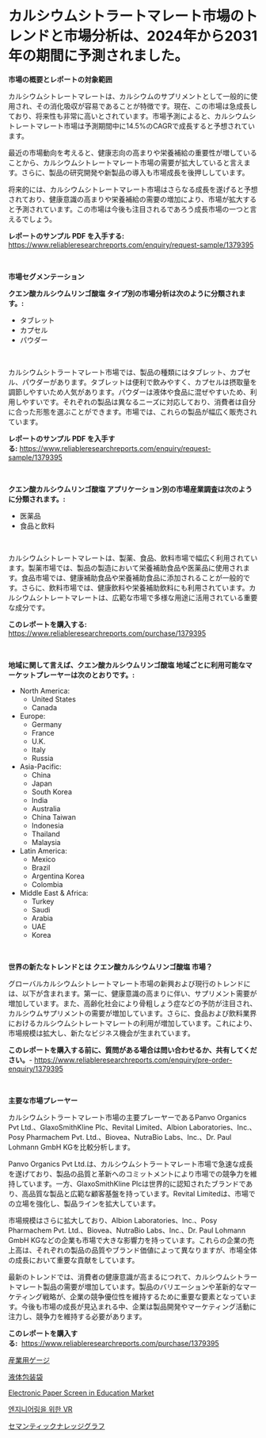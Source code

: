 <p><h1>カルシウムシトラートマレート市場のトレンドと市場分析は、2024年から2031年の期間に予測されました。</h1></p><p><strong>市場の概要とレポートの対象範囲</strong></p>
<p><p>カルシウムシトレートマレートは、カルシウムのサプリメントとして一般的に使用され、その消化吸収が容易であることが特徴です。現在、この市場は急成長しており、将来性も非常に高いとされています。市場予測によると、カルシウムシトレートマレート市場は予測期間中に14.5%のCAGRで成長すると予想されています。</p><p>最近の市場動向を考えると、健康志向の高まりや栄養補給の重要性が増していることから、カルシウムシトレートマレート市場の需要が拡大していると言えます。さらに、製品の研究開発や新製品の導入も市場成長を後押ししています。</p><p>将来的には、カルシウムシトレートマレート市場はさらなる成長を遂げると予想されており、健康意識の高まりや栄養補給の需要の増加により、市場が拡大すると予測されています。この市場は今後も注目されるであろう成長市場の一つと言えるでしょう。</p></p>
<p><strong>レポートのサンプル PDF を入手する:</strong> <a href="https://www.reliableresearchreports.com/enquiry/request-sample/1379395">https://www.reliableresearchreports.com/enquiry/request-sample/1379395</a></p>
<p>&nbsp;</p>
<p><strong>市場セグメンテーション</strong></p>
<p><strong>クエン酸カルシウムリンゴ酸塩 タイプ別の市場分析は次のように分類されます。:</strong></p>
<p><ul><li>タブレット</li><li>カプセル</li><li>パウダー</li></ul></p>
<p>&nbsp;</p>
<p><p>カルシウムシトラートマレート市場では、製品の種類にはタブレット、カプセル、パウダーがあります。タブレットは便利で飲みやすく、カプセルは摂取量を調節しやすいため人気があります。パウダーは液体や食品に混ぜやすいため、利用しやすいです。それぞれの製品は異なるニーズに対応しており、消費者は自分に合った形態を選ぶことができます。市場では、これらの製品が幅広く販売されています。</p></p>
<p><strong>レポートのサンプル PDF を入手する:</strong>&nbsp;<a href="https://www.reliableresearchreports.com/enquiry/request-sample/1379395">https://www.reliableresearchreports.com/enquiry/request-sample/1379395</a></p>
<p>&nbsp;</p>
<p><strong> クエン酸カルシウムリンゴ酸塩 アプリケーション別の市場産業調査は次のように分類されます。:</strong></p>
<p><ul><li>医薬品</li><li>食品と飲料</li></ul></p>
<p>&nbsp;</p>
<p><p>カルシウムシトレートマレートは、製薬、食品、飲料市場で幅広く利用されています。製薬市場では、製品の製造において栄養補助食品や医薬品に使用されます。食品市場では、健康補助食品や栄養補助食品に添加されることが一般的です。さらに、飲料市場では、健康飲料や栄養補助飲料にも利用されています。カルシウムシトレートマレートは、広範な市場で多様な用途に活用されている重要な成分です。</p></p>
<p><strong>このレポートを購入する:</strong>&nbsp; <a href="https://www.reliableresearchreports.com/purchase/1379395">https://www.reliableresearchreports.com/purchase/1379395</a></p>
<p>&nbsp;</p>
<p><strong>地域に関して言えば、クエン酸カルシウムリンゴ酸塩 地域ごとに利用可能なマーケットプレーヤーは次のとおりです。:</strong></p>
<p><ul>
    <li>
        North America:
        <ul>
            <li>United States</li>
            <li>Canada</li>
        </ul>
    </li>
    <li>
        Europe:
        <ul>
            <li>Germany</li>
            <li>France</li>
            <li>U.K.</li>
            <li>Italy</li>
            <li>Russia</li>
        </ul>
    </li>
    <li>
        Asia-Pacific:
        <ul>
            <li>China</li>
            <li>Japan</li>
            <li>South Korea</li>
            <li>India</li>
            <li>Australia</li>
            <li>China Taiwan</li>
            <li>Indonesia</li>
            <li>Thailand</li>
            <li>Malaysia</li>
        </ul>
    </li>
    <li>
        Latin America:
        <ul>
            <li>Mexico</li>
            <li>Brazil</li>
            <li>Argentina Korea</li>
            <li>Colombia</li>
        </ul>
    </li>
    <li>
        Middle East & Africa:
        <ul>
            <li>Turkey</li>
            <li>Saudi</li>
            <li>Arabia</li>
            <li>UAE</li>
            <li>Korea</li>
        </ul>
    </li>
    </ul></p>
<p>&nbsp;</p>
<p><strong>世界の新たなトレンドとは クエン酸カルシウムリンゴ酸塩 市場？</strong></p>
<p><p>グローバルカルシウムシトレートマレート市場の新興および現行のトレンドには、以下が含まれます。第一に、健康意識の高まりに伴い、サプリメント需要が増加しています。また、高齢化社会により骨粗しょう症などの予防が注目され、カルシウムサプリメントの需要が増加しています。さらに、食品および飲料業界におけるカルシウムシトレートマレートの利用が増加しています。これにより、市場規模は拡大し、新たなビジネス機会が生まれています。</p></p>
<p><strong>このレポートを購入する前に、質問がある場合は問い合わせるか、共有してください。</strong>- <a href="https://www.reliableresearchreports.com/enquiry/pre-order-enquiry/1379395">https://www.reliableresearchreports.com/enquiry/pre-order-enquiry/1379395</a></p>
<p>&nbsp;</p>
<p><strong>主要な市場プレーヤー</strong></p>
<p><p>カルシウムシトラートマレート市場の主要プレーヤーであるPanvo Organics Pvt Ltd.、GlaxoSmithKline Plc、Revital Limited、Albion Laboratories、Inc.、Posy Pharmachem Pvt. Ltd.、Biovea、NutraBio Labs、Inc.、Dr. Paul Lohmann GmbH KGを比較分析します。</p><p>Panvo Organics Pvt Ltd.は、カルシウムシトラートマレート市場で急速な成長を遂げており、製品の品質と革新へのコミットメントにより市場での競争力を維持しています。一方、GlaxoSmithKline Plcは世界的に認知されたブランドであり、高品質な製品と広範な顧客基盤を持っています。Revital Limitedは、市場での立場を強化し、製品ラインを拡大しています。</p><p>市場規模はさらに拡大しており、Albion Laboratories、Inc.、Posy Pharmachem Pvt. Ltd.、Biovea、NutraBio Labs、Inc.、Dr. Paul Lohmann GmbH KGなどの企業も市場で大きな影響力を持っています。これらの企業の売上高は、それぞれの製品の品質やブランド価値によって異なりますが、市場全体の成長において重要な貢献をしています。</p><p>最新のトレンドでは、消費者の健康意識が高まるにつれて、カルシウムシトラートマレート製品の需要が増加しています。製品のバリエーションや革新的なマーケティング戦略が、企業の競争優位性を維持するために重要な要素となっています。今後も市場の成長が見込まれる中、企業は製品開発やマーケティング活動に注力し、競争力を維持する必要があります。</p></p>
<p><strong>このレポートを購入する:</strong>&nbsp;&nbsp;<a href="https://www.reliableresearchreports.com/purchase/1379395">https://www.reliableresearchreports.com/purchase/1379395</a></p>
<p><p><a href="https://github.com/zekaoe592392/Market-Research-Report-List-1/blob/main/8827938186571.md">産業用ゲージ</a></p><p><a href="https://github.com/cnnriuez22368/Market-Research-Report-List-1/blob/main/3313782186572.md">液体包装袋</a></p><p><a href="https://view.publitas.com/reportprime-1/global-electronic-paper-screen-in-education-market-by-types-applications-and-major-players-with-regional-growth-rate-analysis-and-development-situation-from-2024-to-2031/">Electronic Paper Screen in Education Market</a></p><p><a href="https://medium.com/@hzoldrz75165644/vr-for-engineering-market-outlook-%EC%82%B0%EC%97%85-%EA%B0%9C%EC%9A%94-%EB%B0%8F-%EC%98%88%EC%B8%A1-2024%EB%85%84%EB%B6%80%ED%84%B0-2031%EB%85%84%EA%B9%8C%EC%A7%80-5575d39e73f5">엔지니어링을 위한 VR</a></p><p><a href="https://medium.com/@saboleigh8/%E3%82%BB%E3%83%9E%E3%83%B3%E3%83%86%E3%82%A3%E3%83%83%E3%82%AF%E7%9F%A5%E8%AD%98%E3%82%B0%E3%83%A9%E3%83%95%E3%82%A3%E3%83%B3%E3%82%B0%E5%B8%82%E5%A0%B4-%E5%B8%82%E5%A0%B4cagr-%E5%B8%82%E5%A0%B4%E3%83%88%E3%83%AC%E3%83%B3%E3%83%89-%E3%81%8A%E3%82%88%E3%81%B3%E6%88%90%E9%95%B7%E6%88%A6%E7%95%A5%E3%81%AB%E9%96%A2%E3%81%99%E3%82%8B%E3%82%A4%E3%83%B3%E3%82%B5%E3%82%A4%E3%83%88-cb94940123a1">セマンティックナレッジグラフ</a></p></p>